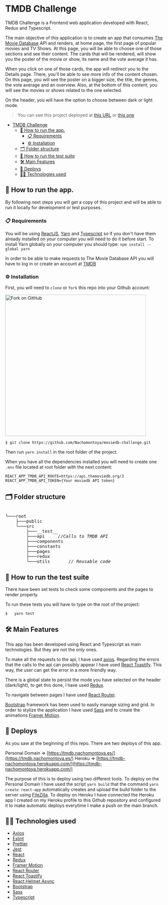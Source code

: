 # TMDB Challenge

TMDB Challenge is a Frontend web application developed with React, Redux and
Typescript.

The main objective of this application is to create an app that consumes
[The Movie Database](https://www.themoviedb.org/) API and renders, at home page,
the first page of popular movies and TV Shows. At this page, you will be able to
choose one of those sections and see their content. The cards that will be
rendered, will show you the poster of the movie or show, its name and the vote
average it has.

When you click on one of those cards, the app will redirect you to the Details
page. There, you'll be able to see more info of the content chosen. On this
page, you will see the poster on a bigger size, the title, the genres, the vote
average and an overview. Also, at the bottom of this content, you will see the
movies or shows related to the one selected.

On the header, you will have the option to choose between dark or light mode.

> You can see this project deployed at [this URL](https://tmdb.nachomontoya.es/)
> or [this one](https://tmdb-nachomontoya.herokuapp.com/)

- [TMDB Challenge](#tmdb-challenge)
  - [🚀 How to run the app.](#-how-to-run-the-app)
    - [📋 Requirements](#-requirements)
    - [⚙️ Installation](#️-installation)
  - [🗂 Folder structure](#-folder-structure)
  - [💊 How to run the test suite](#-how-to-run-the-test-suite)
  - [🛠️ Main Features](#️-main-features)
  - [🛫 Deploys](#-deploys)
  - [🕵️‍♂️ Technologies used](#️️-technologies-used)

## 🚀 How to run the app.

By following next steps you will get a copy of this project and will be able to
run it locally for development or test purposes.

### 📋 Requirements

You will be using [ReactJS](https://es.reactjs.org/),
[Yarn](https://yarnpkg.com/) and [Typescript](https://www.typescriptlang.org/)
so if you don't have them already installed on your computer you will need to do
it before start. To install Yarn globally on your computer you should type:
`npm install --global yarn`

In order to be able to make requests to The Movie Database API you will have to
log in or create an account at [TMDB](https://www.themoviedb.org/)

### ⚙️ Installation

First, you will need to `clone` or `fork` this repo into your Github account:

<img src="https://docs.github.com/assets/images/help/repository/fork_button.jpg" alt="Fork on GitHub" width='450'>

`$ git clone https://github.com/Nachomontoya/moviedb-challenge.git`

Then run `yarn install` in the root folder of the project.

When you have all the dependencies installed you will need to create one `.env`
file located at root folder with the next content:

```
REACT_APP_TMDB_API_ROUTE=https://api.themoviedb.org/3
REACT_APP_TMDB_API_TOKEN={Your moviedb API token}
```

## 🗂 Folder structure

<pre>  
└───root
    ├───public
    └───src
        ├───__test__
        ├───api		<i>//Calls to TMDB API </i>
        ├───components
        ├───constants
        ├───pages
        ├───redux
        └───utils		<i>// Reusable code </i>
</pre>

## 💊 How to run the test suite

There have been set tests to check some components and the pages to render
properly.

To run these tests you will have to type on the root of the project:

```
$	yarn test
```

## 🛠️ Main Features

This app has been developed using React and Typescript as main technologies. But
they are not the only ones.

To make all the requests to the api, I have used
[axios](https://axios-http.com/docs/intro). Regarding the errors that the calls
to the api can possibly appear I have used
[React Toastify](https://www.npmjs.com/package/react-toastify). This way, the
user can get the error in a more friendly way.

There is a global state to persist the mode you have selected on the header
(dark/light), to get this done, I have used [Redux](https://redux.js.org/).

To navigate between pages I have used [React Router](https://reactrouter.com/).

[Bootstrap](https://getbootstrap.com/) framework has been used to easily manage
sizing and grid. In order to stylize the application I have used
[Sass](https://sass-lang.com/) and to create the animations
[Framer Motion](https://www.framer.com/motion/).

## 🛫 Deploys

As you saw at the beginning of this repo. There are two deploys of this app.

Personal Domain =>
[https://tmdb.nachomontoya.es/](https://tmdb.nachomontoya.es/) Heroku =>
[https://tmdb-nachomontoya.herokuapp.com/](https://tmdb-nachomontoya.herokuapp.com/)

The purpose of this is to deploy using two different tools. To deploy on the
Personal Domain I have used the script `yarn build` that the command
`yarn create react-app` automatically creates and upload the build folder to the
server using [FileZilla](https://filezilla-project.org/). To deploy on Heroku I
have connected the Heroku app I created on my Heroku profile to this Github
repository and configured it to make automatic deploys everytime I make a push
on the main branch.

## 🕵️‍♂️ Technologies used

- [Axios](https://github.com/axios/axios)
- [Eslint](https://eslint.org/)
- [Prettier](https://prettier.io/)
- [Jest](https://jestjs.io/es-ES/)
- [React](https://es.reactjs.org/)
- [Redux](https://redux.js.org/)
- [Framer Motion](https://www.framer.com/motion/)
- [React Router](https://reactrouter.com/)
- [React Toastify](https://www.npmjs.com/package/react-toastify)
- [React Helmet Async](https://www.npmjs.com/package/react-helmet-async)
- [Bootstrap](https://getbootstrap.com/)
- [Sass](https://sass-lang.com/)
- [Typescript](https://www.typescriptlang.org/)
